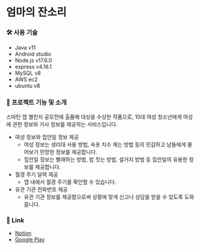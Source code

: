 # 엄마의 잔소리
### 🛠 사용 기술
- Java v11
- Android studio 
- Node.js v17.6.0
- express v4.16.1
- MySQL v8
- AWS ec2
- ubuntu v8
### 🎁 프로젝트 기능 및 소개
스마틴 앱 챌린지 공모전에 출품해 대상을 수상한 작품으로, 10대 여성 청소년에게 여성에 관한 정보와 가사 정보를 제공하는 서비스입니다.

- 여성 정보와 집안일 정보 제공
    - 여성 정보는 생리대 사용 방법, 속옷 치수 재는 방법 등의 민감하고 남들에게 물어보기 민망한 정보를 제공합니다.
    - 집안일 정보는 빨래하는 방법, 밥 짓는 방법, 설거지 방법 등 집안일의 유용한 정보를 제공합니다.
- 월경 주기 달력 제공
    - 앱 내에서 월경 주기를 확인할 수 있습니다.
- 유관 기관 전화번호 제공
    - 유관 기관 정보를 제공함으로써 상황에 맞게 신고나 상담을 받을 수 있도록 도와줍니다.
### 🔗 Link
- [Notion](https://min-j.notion.site/5a65d3f9956e40b383c4878f16a01a1b)
- [Google Play](https://play.google.com/store/apps/details?id=com.stac2021.mwproject)
